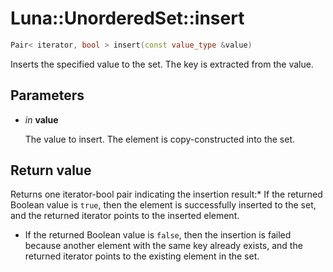 # Luna::UnorderedSet::insert

```c++
Pair< iterator, bool > insert(const value_type &value)
```

Inserts the specified value to the set. The key is extracted from the value. 



## Parameters
* *in* **value**

    The value to insert. The element is copy-constructed into the set. 

## Return value
Returns one iterator-bool pair indicating the insertion result:* If the returned Boolean value is `true`, then the element is successfully inserted to the set, and the returned iterator points to the inserted element.

* If the returned Boolean value is `false`, then the insertion is failed because another element with the same key already exists, and the returned iterator points to the existing element in the set. 

